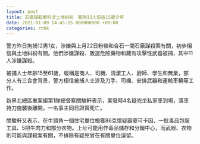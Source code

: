 ```yaml
---
layout: post
title: 石廠謀殺案料涉土地糾紛　警拘13人包括15歲少年
date: 2021-01-09 14:45:15.000000000 +08:00
categories: rthk
---
```


警方昨日拘捕12男1女，涉嫌與上月22日粉嶺和合石一間石廠謀殺案有關，初步相信與土地糾紛有關。他們涉嫌謀殺、販運危險藥物和藏有攻擊性武器被捕，其中11人涉嫌謀殺。

被捕人士年齡15至61歲，報稱是商人、司機、清潔工人、廚師、學生和無業，部分人有三合會背景，警方相信被捕人士涉及刀手、司機、安排武器和運輸車輛等工作。

新界北總區重案組第1隊總督察關駿軒表示，案發時4名疑兇坐私家車到場，落車持刀施襲後離開，一名事主同日證實死亡。

關駿軒又表示，在牛頭角一個住宅單位檢獲86克懷疑霹靂可卡因、一批毒品包裝工具、5把牛肉刀和部分衣物。上址可能用作毒品儲存和分銷中心，而武器、衣物則可能與謀殺案有關，不排除有疑兇曾在有關單位逗留。
